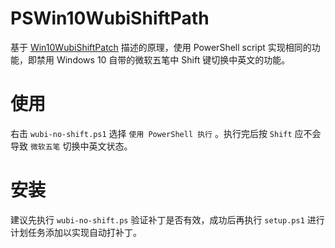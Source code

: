 # PSWin10WubiShiftPath

基于 [Win10WubiShiftPatch](https://github.com/flowercodec/Win10WubiShiftPatch) 描述的原理，使用 PowerShell script 实现相同的功能，即禁用 Windows 10 自带的微软五笔中 Shift 键切换中英文的功能。

# 使用

右击 `wubi-no-shift.ps1` 选择 `使用 PowerShell 执行` 。执行完后按 `Shift` 应不会导致 `微软五笔` 切换中英文状态。

# 安装

建议先执行 `wubi-no-shift.ps` 验证补丁是否有效，成功后再执行 `setup.ps1` 进行计划任务添加以实现自动打补丁。